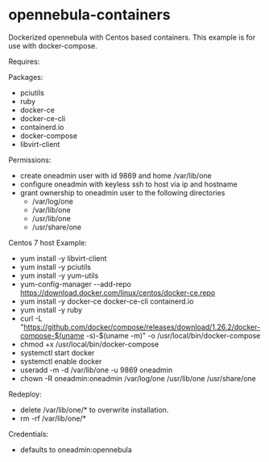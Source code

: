 # opennebula-containers
Dockerized opennebula with Centos based containers.  This example is for use with docker-compose.

Requires:

Packages:
- pciutils
- ruby
- docker-ce
- docker-ce-cli
- containerd.io
- docker-compose
- libvirt-client

Permissions:
- create oneadmin user with id 9869 and home /var/lib/one
- configure oneadmin with keyless ssh to host via ip and hostname
- grant ownership to oneadmin user to the following directories
  - /var/log/one
  - /var/lib/one
  - /usr/lib/one
  - /usr/share/one

Centos 7 host Example:

- yum install -y libvirt-client
- yum install -y pciutils
- yum install -y yum-utils
- yum-config-manager --add-repo  https://download.docker.com/linux/centos/docker-ce.repo
- yum install -y docker-ce docker-ce-cli containerd.io
- yum install -y ruby
- curl -L "https://github.com/docker/compose/releases/download/1.26.2/docker-compose-$(uname -s)-$(uname -m)" -o /usr/local/bin/docker-compose
- chmod +x /usr/local/bin/docker-compose
- systemctl start docker
- systemctl enable docker
- useradd -m -d /var/lib/one -u 9869 oneadmin
- chown -R oneadmin:oneadmin /var/log/one /usr/lib/one /usr/share/one

Redeploy:
- delete /var/lib/one/* to overwrite installation.
- rm -rf /var/lib/one/*

Credentials:
- defaults to oneadmin:opennebula
